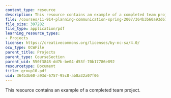 ```yaml
---
content_type: resource
description: This resource contains an example of a completed team project.
file: /courses/11-914-planning-communication-spring-2007/364b3b60a93d675795c8ab8a32a07f06_group10.pdf
file_size: 397282
file_type: application/pdf
learning_resource_types:
- Projects
license: https://creativecommons.org/licenses/by-nc-sa/4.0/
ocw_type: OCWFile
parent_title: Projects
parent_type: CourseSection
parent_uid: 550f3848-dd7b-be04-d53f-70b17786e892
resourcetype: Document
title: group10.pdf
uid: 364b3b60-a93d-6757-95c8-ab8a32a07f06
---
```

This resource contains an example of a completed team project.